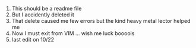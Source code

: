 1. This should be a readme file
2. But I accidently deleted it 
3. That delete caused me few errors but the kind heavy metal lector helped me
4. Now I must exit from VIM ... wish me luck boooois
5. last edit on 10/22
